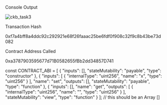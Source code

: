 Console Output

![ckb_task3](https://user-images.githubusercontent.com/21215088/128854937-28f543de-958f-4350-abbc-96a7a3a62e00.png)


Transaction Hash

0xf7a4bff8a4ddc92c292921e68f26faaac25be6fdf0f908c32f9c8b43be73d082

Contract Address Called

0xa3787903595677d71B0582655fBb2dd34857D741

const CONTRACT_ABI = [
    {
      "inputs": [],
      "stateMutability": "payable",
      "type": "constructor"
    },
    {
      "inputs": [
        {
          "internalType": "uint256",
          "name": "x",
          "type": "uint256"
        }
      ],
      "name": "set",
      "outputs": [],
      "stateMutability": "payable",
      "type": "function"
    },
    {
      "inputs": [],
      "name": "get",
      "outputs": [
        {
          "internalType": "uint256",
          "name": "",
          "type": "uint256"
        }
      ],
      "stateMutability": "view",
      "type": "function"
    }
]; // this should be an Array []

